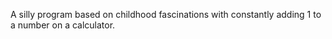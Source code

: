 A silly program based on childhood fascinations with constantly adding 1 to a number on a calculator.
